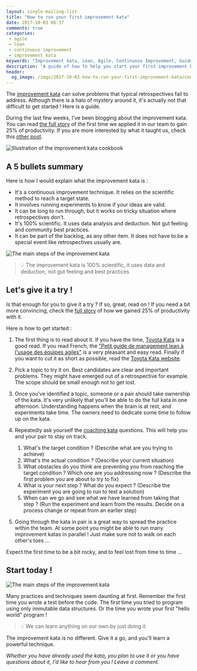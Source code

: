 ```yaml
---
layout: single-mailing-list
title: "How to run your first improvement kata"
date: 2017-10-03 06:37
comments: true
categories:
 - agile
 - lean
 - continuous improvement
 - improvement kata
keywords: "Improvement kata, Lean, Agile, Continuous Improvement, Guide, getting started"
description: "A guide of how to help you start your first improvement kata in your team to fix important and tricky problems"
header:
  og_image: /imgs/2017-10-03-how-to-run-your-first-improvement-kata/cookbook.jpg
---
```

The [improvement kata](http://www-personal.umich.edu/~mrother/The_Improvement_Kata.html) can solve problems that typical retrospectives fail to address. Although there is a halo of mystery around it, it's actually not that difficult to get started ! Here is a guide.

During the last few weeks, I've been blogging about the improvement kata. You can read [the full story](/how-we-used-the-improvement-kata-to-gain-25-percent-of-productivity-part-1/) of the first time we applied it in our team to gain 25% of productivity. If you are more interested by what it taught us, check this [other post](/lessons-learned-from-running-our-first-improvement-kata/).

![Illustration of the improvement kata cookbook]({{site.url}}{{site.baseurl}}/imgs/2017-10-03-how-to-run-your-first-improvement-kata/cookbook.jpg)

## A 5 bullets summary

Here is how I would explain what the improvement kata is :

*   It's a continuous improvement technique. It relies on the scientific method to reach a target state.
*   It involves running experiments to know if your ideas are valid.
*   It can be long to run through, but it works on tricky situation where retrospectives don't.
*   It's 100% scientific. It uses data analysis and deduction. Not gut feeling and community best practices.
*   It can be part of the backlog, as any other item. It does not have to be a special event like retrospectives usually are.

![The main steps of the improvement kata]({{site.url}}{{site.baseurl}}/imgs/2017-10-03-how-to-run-your-first-improvement-kata/katapattern.jpg)

> 💡 The improvement kata is 100% scientific, it uses data and deduction, not gut feeling and best practices

## Let's give it a try ! 

Is that enough for you to give it a try ? If so, great, read on ! If you need a bit more convincing, check the [full story](/how-we-used-the-improvement-kata-to-gain-25-percent-of-productivity-part-1/) of how we gained 25% of productivity with it.

Here is how to get started :

1.  The first thing is to read about it. If you have the time, [Toyota Kata](https://www.amazon.com/Toyota-Kata-Managing-Improvement-Adaptiveness/dp/0071635238/ref=sr_1_1?ie=UTF8&qid=1507005860&sr=8-1&keywords=toyota+kata) is a good read. If you read French, the ["Petit guide de management lean à l'usage des équipes agiles"](http://leanagilecamp.fr/index.html) is a very pleasant and easy read. Finally if you want to cut it as short as possible, read the [Toyota Kata website](http://www-personal.umich.edu/~mrother/Homepage.html).
2.  Pick a topic to try it on. Best candidates are clear and important problems. They might have emerged out of a retrospective for example. The scope should be small enough not to get lost.
3.  Once you've identified a topic, someone or a pair should take ownership of the kata. It's very unlikely that you'll be able to do the full kata in one afternoon. Understanding happens when the brain is at rest, and experiments take time. The owners need to dedicate some time to follow up on the kata.
4.  Repeatedly ask yourself the [coaching kata](http://www-personal.umich.edu/~mrother/The_Coaching_Kata.html) questions. This will help you and your pair to stay on track.

    1.  What's the target condition ? (Describe what are you trying to achieve)
    2.  What's the actual condition ? (Describe your current situation)
    3.  What obstacles do you think are preventing you from reaching the target condition ? Which one are you addressing now ? (Describe the first problem you are about to try to fix)
    4.  What is your next step ? What do you expect ? (Describe the experiment you are going to run to test a solution)
    5.  When can we go and see what we have learned from taking that step ? (Run the experiment and learn from the results. Decide on a process change or repeat from an earlier step)


5.  Going through the kata in pair is a great way to spread the practice within the team. At some point you might be able to run many improvement katas in parallel ! Just make sure not to walk on each other's toes ...

Expect the first time to be a bit rocky, and to feel lost from time to time ...

## Start today !

![The main steps of the improvement kata]({{site.url}}{{site.baseurl}}/imgs/2017-10-03-how-to-run-your-first-improvement-kata/rocket-launch.jpg)

Many practices and techniques seem daunting at first. Remember the first time you wrote a test before the code. The first time you tried to program using only immutable data structures. Or the time you wrote your first "hello world" program !

> 💡 We can learn anything on our own by just doing it

The improvement kata is no different. Give it a go, and you'll learn a powerful technique.

_Whether you have already used the kata, you plan to use it or you have questions about it, I'd like to hear from you ! Leave a comment._
